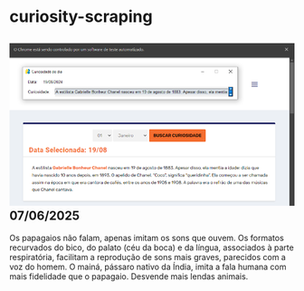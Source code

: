 # curiosity-scraping
![Budget](./execucao.png)
07/06/2025
-
Os papagaios não falam, apenas imitam os sons que ouvem. Os formatos recurvados do bico, do palato (céu da boca) e da língua, associados à parte respiratória, facilitam a reprodução de sons mais graves, parecidos com a voz do homem. O mainá, pássaro nativo da Índia, imita a fala humana com mais fidelidade que o papagaio. Desvende mais lendas animais.
